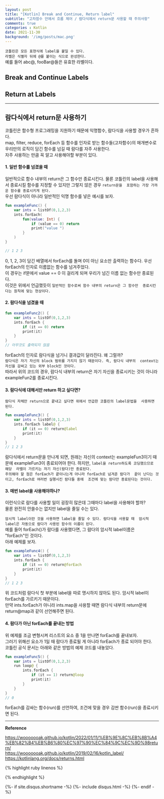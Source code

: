 ```yaml
---
layout: post
title: "[Kotlin] Break and Continue, Return label"     
subtitle: "고차함수 안에서 흐름 제어 / 람다식에서 return문 사용할 때 주의사항"    
comments: true
categories : Kotlin
date: 2021-11-30
background: '/img/posts/mac.png'
---
```


`코틀린은 모든 표현식에 label을 붙일 수 있다.`      
`라벨은 식별자 뒤에 @를 붙이는 식으로 완성한다.`   
예를 들어 abc@, fooBar@들은 유효한 라벨이다. 

## Break and Continue Labels   

## Return at Labels  

- - - 

## 람다식에서 return문 사용하기   

코틀린은 함수형 프로그래밍을 지원하기 때문에 익명함수, 람다식을 
사용할 경우가 흔하다.   
map, filter, reduce, forEach 등 함수를 인자로 받는 함수들(고차함수)의 
매개변수로 우리만의 로직이 담긴 함수를 넘길 때 
람다를 자주 사용한다.   
자주 사용하는 만큼 꼭 알고 사용해야할 부분이 있다.   

#### 1. 일반 함수를 넘겼을 때   

일반적으로 함수 내부의 return은 그 함수만 종료시킨다. 물론 코틀린의 label을 
사용해서 종료시킬 함수를 지정할 수 있지만 그렇지 않은 경우 `return문을 
포함하는 가장 가까운 함수를 종료시키게 된다.`    
우선 람다식이 아니라 일반적인 익명 함수를 넣은 예시를 보자.   

```kotlin
fun exampleFunc() {
    var ints = listOf(0,1,2,3)
    ints.forEach(
        fun(value: Int) {
            if (value == 0) return
            print("value ")
        }
    )
}

// 1 2 3
```

0, 1, 2, 3이 담긴 배열에서 forEach를 돌며 0이 아닌 요소만 출력하는 함수다. 
우선 forEach의 인자로 이름없는 함수를 넘겨주었다.    
이 경우는 if문에서 value == 0 이 걸리게 되며 우리가 넘긴 이름 없는 
함수만 종료된다.   
이것은 위에서 언급했듯이 `일반적인 함수로써 함수 내부의 return은 그 함수만 
종료시킨다는 원칙에 맞는 현상이다.`      

#### 2. 람다식을 넘겼을 때   

```kotlin
fun exampleFunc2() {
    var ints = listOf(0,1,2,3)
    ints.forEach {
        if (it == 0) return
        print(it)
    }
}
// 아무것도 출력되지 않음
```

forEach의 인자로 람다식을 넘기니 결과값이 달라진다. 왜 그럴까?   
`람다식은 자기 자신의 block 범위를 가지지 않기 때문이다. 즉, 람다식 내부의 
context는 자신을 감싸고 있는 외부 block인 것이다.`   
따라서 위의 코드의 경우, 람다식 내부의 return은 자기 자신을 종료시키는 
것이 아니라 exampleFun2를 종료시킨다.   

#### 3. 람다식에 대해서만 return 하고 싶다면?   

`람다식 자체만 return으로 끝내고 싶다면 위에서 언급한 코틀린의 label문법을 
사용하면 된다.`   

```kotlin
fun exampleFunc3() {
    var ints = listOf(0,1,2,3)
    ints.forEach label@ {
        if (it == 0) return@label
        print(it)
    }
}
// 1 2 3
```

람다식에서 return문을 만나게 되면, 원래는 자신의 context는 exampleFun3이기 때문에 
exampleFun3이 종료되어야 한다. 하지만, `label을 return하도록 코딩했으므로 해당 
라벨이 가르키는 자기 자신(람다)만 종료된다.`   
`주의해야 할 점은 forEach가 끝이나는게 아니라 forEach로 넘겨준 람다가 
끝이 난다는 것이고, forEach로 여러번 실행시킨 람다들 중에 
조건에 맞는 람다만 종료된다는 것이다.`

#### 3. 매번 label을 사용해야하나?   

이런식으로 람다를 사용할 일이 굉장히 많은데 그때마다 label을 사용해야 할까?    
물론 완전히 안쓸수는 없지만 label을 줄일 수는 있다.   

`암시적 label이란 것을 사용하면 label을 줄일 수 있다. 람다식을 사용할 때 
암시적 label은 자동으로 람다가 사용된 함수의 이름이 된다.`   
예를 들어 forEach()가 람다를 사용했다면, 그 람다의 암시적 label이름은 
"forEach"인 것이다.   
아래 예제를 보자.   

```kotlin
fun exampleFunc4() {
    var ints = listOf(0,1,2,3)
    ints.forEach {
        if (it == 0) return@forEach
        print(it)
    }
}
// 1 2 3
```

위 코드처럼 람다식 첫 부분에 label을 따로 명시하지 않아도 된다. 암시적 label이 
forEach를 가르키기 때문이다.    
만약 ints.forEach가 아니라 ints.map을 사용할 때면 람다식 내부의 return문에 
return@map과 같이 선언해주면 된다.   

#### 4. 람다가 아닌 forEach를 끝내는 방법   

위 예제를 조금 변형시켜 리스트의 요소 중 1을 만나면 forEach를 끝내보자.   
그러기 위해선 요소가 1일 때 람다가 종료될 게 아니라 forEach가 종료 되어야 한다.    
코틀린 공식 문서는 아래와 같은 방법의 예제 코드를 내놓았다.   

```kotlin
fun exampleFunc5() {
    var ints = listOf(0,1,2,3)
    run loop@ {
        ints.forEach {
            if (it == 1) return@loop
            print(it)
        }
    }
}
// 0
```

forEach를 감싸는 함수(run)를 선언하여, 조건에 맞을 경우 감싼 함수(run)을 
종료시키면 된다.   

- - - 

**Reference**     

<https://wooooooak.github.io/kotlin/2022/01/11/%EB%9E%8C%EB%8B%A4%EB%82%B4%EB%B6%80%EC%97%90%EC%84%9C%EC%9D%98return/>   
<https://wooooooak.github.io/kotlin/2019/02/16/kotlin_label/>   
<https://kotlinlang.org/docs/returns.html>   

{% highlight ruby linenos %}

{% endhighlight %}


{%- if site.disqus.shortname -%}
    {%- include disqus.html -%}
{%- endif -%}

